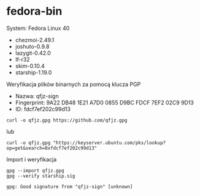 # fedora-bin

System: Fedora Linux 40

- chezmoi-2.49.1
- joshuto-0.9.8
- lazygit-0.42.0
- lf-r32
- skim-0.10.4
- starship-1.19.0

Weryfikacja plików binarnych za pomocą klucza PGP

- Nazwa: qfjz-sign
- Fingerprint: 9A22 DB48 1E21 A7D0 0855  D9BC FDCF 7EF2 02C9 9D13
- ID: fdcf7ef202c99d13

```
curl -o qfjz.gpg https://github.com/qfjz.gpg
```

lub

```
curl -o qfjz.gpg "https://keyserver.ubuntu.com/pks/lookup?op=get&search=0xfdcf7ef202c99d13"
```

Import i weryfikacja

```
gpg --import qfjz.gpg
gpg --verify starship.sig

gpg: Good signature from "qfjz-sign" [unknown]
```
